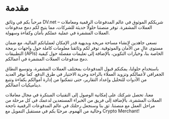 # مقدمة

مرحباً بكم في وثائق DV.net – شريككم الموثوق في عالم المدفوعات الرقمية ومعاملات العملات المشفرة. توفر منصتنا حلولًا حديثة للشركات، مما يتيح لكم دمج مدفوعات العملات المشفرة في عملية عملكم بأمان وكفاءة وسهولة.

نسعى جاهدين لإنشاء مساحة مريحة وبديهية قدر الإمكان لعملياتكم المالية، مع ضمان مستوى عالٍ من الأمان والموثوقية. توفر لكم وثائقنا معلومات كاملة حول واجهات برمجة التطبيقات (APIs) الخاصة بنا، وخيارات التكوين، بالإضافة إلى تعليمات مفصلة حول كيفية دمج مدفوعات العملات المشفرة في أعمالكم.

باستخدام حلولنا، يمكنكم قبول المدفوعات بمختلف العملات المشفرة، وتوسيع النطاق الجغرافي لأعمالكم وتزويد العملاء بالراحة وحرية الاختيار في طرق الدفع. كما نوفر العديد من الأدوات للتحليل وإعداد التقارير، حتى تتمكنوا من إدارة أموالكم بكفاءة وتتبع ديناميكيات أعمالكم.

معنا، تحصل شركتك على إمكانية الوصول إلى التقنيات المبتكرة في مجال معاملات العملات المشفرة، بالإضافة إلى فريق من الخبراء المستعدين لدعمك في كل مرحلة من مراحل العمل مع منصتنا. ثق بنا وسنجعل رحلتك في عالم المدفوعات الرقمية ناجحة وخالية من الهموم. مرحبًا بكم في مستقبل التمويل مع Crypto Merchant!